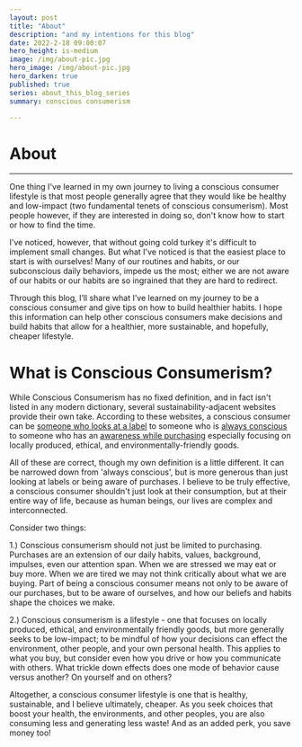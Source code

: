 ```yaml
---
layout: post
title: "About"
description: "and my intentions for this blog"
date: 2022-2-18 09:00:07
hero_height: is-medium
image: /img/about-pic.jpg
hero_image: /img/about-pic.jpg
hero_darken: true
published: true
series: about_this_blog_series
summary: conscious consumerism

---
```




# About

------

One thing I've learned in my own journey to living a conscious consumer lifestyle is that most people generally agree that they would like be healthy and low-impact (two fundamental tenets of conscious consumerism). Most people however, if they are interested in doing so, don't know how to start or how to find the time. 

I've noticed, however, that without going cold turkey it's difficult to implement small changes. But what I've noticed is that the easiest place to start is with ourselves! Many of our routines and habits, or our subconscious daily behaviors, impede us the most; either we are not aware of our habits or our habits are so ingrained that they are hard to redirect.

Through this blog, I’ll share what I’ve learned on my journey to be a conscious consumer and give tips on how to build healthier habits. I hope this information can help other conscious consumers make decisions and build habits that allow for a healthier, more sustainable, and hopefully, cheaper lifestyle.

# What is Conscious Consumerism?

While Conscious Consumerism has no fixed definition, and in fact isn't listed in any modern dictionary, several sustainability-adjacent websites provide their own take. According to these websites, a conscious consumer can be [someone who looks at a label](https://medium.com/naturehub/what-is-a-conscious-consumer-and-why-does-it-matter-4b7a14ca08fc#:~:text=A%20conscious%20consumer%2C%20in%20a%20nutshell%2C%20is%20someone,is%20always%20a%20company%20motive%20to%20think%20about.) to someone who is [always conscious](https://earthhero.com/what-is-a-conscious-consumer/) to someone who has an [awareness while purchasing](https://bezen.eco/conscious-consumerism-and-its-relevance/) especially focusing on locally produced, ethical, and environmentally-friendly goods.

All of these are correct, though my own definition is a little different. It can be narrowed down from 'always conscious', but is more generous than just looking at labels or being aware of purchases. I believe to be truly effective, a conscious consumer shouldn't just look at their consumption, but at their entire way of life, because as human beings, our lives are complex and interconnected.

Consider two things:

1.) Conscious consumerism should not just be limited to purchasing. Purchases are an extension of our daily habits, values, background, impulses, even our attention span. When we are stressed we may eat or buy more. When we are tired we may not think critically about what we are buying. Part of being a conscious consumer means not only to be aware of our purchases, but to be aware of ourselves, and how our beliefs and habits shape the choices we make. 

2.) Conscious consumerism is a lifestyle - one that focuses on locally produced, ethical, and environmentally friendly goods, but more generally seeks to be low-impact; to be mindful of how your decisions can effect the environment, other people, and your own personal health. This applies to what you buy, but consider even how you drive or how you communicate with others. What trickle down effects does one mode of behavior cause versus another? On yourself and on others?

Altogether, a conscious consumer lifestyle is one that is healthy, sustainable, and I believe ultimately, cheaper. As you seek choices that boost your health, the environments, and other peoples, you are also consuming less and generating less waste! And as an added perk, you save money too! 





